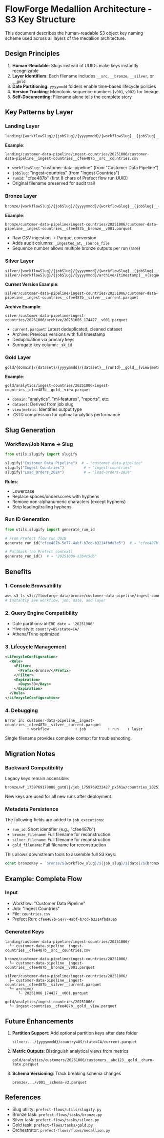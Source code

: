 # FlowForge Medallion Architecture - S3 Key Structure

This document describes the human-readable S3 object key naming scheme used across all layers of the medallion architecture.

## Design Principles

1. **Human-Readable**: Slugs instead of UUIDs make keys instantly recognizable
2. **Layer Identifiers**: Each filename includes `__src`, `__bronze`, `__silver`, or `__gold`
3. **Date Partitioning**: `yyyymmdd` folders enable time-based lifecycle policies
4. **Version Tracking**: Monotonic sequence numbers (`v001`, `v002`) for lineage
5. **Self-Documenting**: Filename alone tells the complete story

## Key Patterns by Layer

### Landing Layer
```
landing/{workflowSlug}/{jobSlug}/{yyyymmdd}/{workflowSlug}__{jobSlug}__{runId}__src__{originalFilename}
```

**Example**:
```
landing/customer-data-pipeline/ingest-countries/20251006/customer-data-pipeline__ingest-countries__cfee487b__src__countries.csv
```

- `workflowSlug`: "customer-data-pipeline" (from "Customer Data Pipeline")
- `jobSlug`: "ingest-countries" (from "Ingest Countries")
- `runId`: "cfee487b" (first 8 chars of Prefect flow run UUID)
- Original filename preserved for audit trail

### Bronze Layer
```
bronze/{workflowSlug}/{jobSlug}/{yyyymmdd}/{workflowSlug}__{jobSlug}__{runId}__bronze__v{sequence}.parquet
```

**Example**:
```
bronze/customer-data-pipeline/ingest-countries/20251006/customer-data-pipeline__ingest-countries__cfee487b__bronze__v001.parquet
```

- Raw CSV ingestion → Parquet conversion
- Adds audit columns: `_ingested_at`, `_source_file`
- Sequence number allows multiple bronze outputs per run (rare)

### Silver Layer
```
silver/{workflowSlug}/{jobSlug}/{yyyymmdd}/{workflowSlug}__{jobSlug}__{runId}__silver__current.parquet
silver/{workflowSlug}/{jobSlug}/{yyyymmdd}/archive/{timestamp}__v{sequence}.parquet
```

**Current Version Example**:
```
silver/customer-data-pipeline/ingest-countries/20251006/customer-data-pipeline__ingest-countries__cfee487b__silver__current.parquet
```

**Archive Example**:
```
silver/customer-data-pipeline/ingest-countries/20251006/archive/20251006_174427__v001.parquet
```

- `current.parquet`: Latest deduplicated, cleaned dataset
- Archive: Previous versions with full timestamp
- Deduplication via primary keys
- Surrogate key column: `_sk_id`

### Gold Layer
```
gold/{domain}/{dataset}/{yyyymmdd}/{dataset}__{runId}__gold__{view|metric}.parquet
```

**Example**:
```
gold/analytics/ingest-countries/20251006/ingest-countries__cfee487b__gold__view.parquet
```

- `domain`: "analytics", "ml-features", "reports", etc.
- `dataset`: Derived from job slug
- `view|metric`: Identifies output type
- ZSTD compression for optimal analytics performance

## Slug Generation

### Workflow/Job Name → Slug
```python
from utils.slugify import slugify

slugify("Customer Data Pipeline")  # → "customer-data-pipeline"
slugify("Ingest Countries")         # → "ingest-countries"
slugify("Load_Orders_2024")         # → "load-orders-2024"
```

**Rules**:
- Lowercase
- Replace spaces/underscores with hyphens
- Remove non-alphanumeric characters (except hyphens)
- Strip leading/trailing hyphens

### Run ID Generation
```python
from utils.slugify import generate_run_id

# From Prefect flow run UUID
generate_run_id("cfee487b-5e77-4abf-b7cd-b3214fbda3e5")  # → "cfee487b"

# Fallback (no Prefect context)
generate_run_id()  # → "20251006-a3b4c5d6"
```

## Benefits

### 1. Console Browsability
```bash
aws s3 ls s3://flowforge-data/bronze/customer-data-pipeline/ingest-countries/20251006/
# Instantly see workflow, job, date, and layer
```

### 2. Query Engine Compatibility
- Date partitions: `WHERE date = '20251006'`
- Hive-style: `country=US/state=CA/`
- Athena/Trino optimized

### 3. Lifecycle Management
```xml
<LifecycleConfiguration>
  <Rule>
    <Filter>
      <Prefix>bronze/</Prefix>
    </Filter>
    <Expiration>
      <Days>30</Days>
    </Expiration>
  </Rule>
</LifecycleConfiguration>
```

### 4. Debugging
```
Error in: customer-data-pipeline__ingest-countries__cfee487b__silver__current.parquet
          ↑ workflow            ↑ job          ↑ run    ↑ layer
```
Single filename provides complete context for troubleshooting.

## Migration Notes

### Backward Compatibility
Legacy keys remain accessible:
```
bronze/wf_1759769179008_gut8lj/job_1759769232427_px5h1w/countries_20251006_174316.parquet
```

New keys are used for all new runs after deployment.

### Metadata Persistence
The following fields are added to `job_executions`:
- `run_id`: Short identifier (e.g., "cfee487b")
- `bronze_filename`: Full filename for reconstruction
- `silver_filename`: Full filename for reconstruction
- `gold_filename`: Full filename for reconstruction

This allows downstream tools to assemble full S3 keys:
```typescript
const bronzeKey = `bronze/${workflow_slug}/${job_slug}/${date}/${bronze_filename}`
```

## Example: Complete Flow

### Input
- Workflow: "Customer Data Pipeline"
- Job: "Ingest Countries"
- File: `countries.csv`
- Prefect Run: `cfee487b-5e77-4abf-b7cd-b3214fbda3e5`

### Generated Keys
```
landing/customer-data-pipeline/ingest-countries/20251006/
  └─ customer-data-pipeline__ingest-countries__cfee487b__src__countries.csv

bronze/customer-data-pipeline/ingest-countries/20251006/
  └─ customer-data-pipeline__ingest-countries__cfee487b__bronze__v001.parquet

silver/customer-data-pipeline/ingest-countries/20251006/
  ├─ customer-data-pipeline__ingest-countries__cfee487b__silver__current.parquet
  └─ archive/
      └─ 20251006_174427__v001.parquet

gold/analytics/ingest-countries/20251006/
  └─ ingest-countries__cfee487b__gold__view.parquet
```

## Future Enhancements

1. **Partition Support**: Add optional partition keys after date folder
   ```
   silver/.../{yyyymmdd}/country=US/state=CA/current.parquet
   ```

2. **Metric Outputs**: Distinguish analytical views from metrics
   ```
   gold/analytics/customers/20251006/customers__abc123__gold__churn-rate.parquet
   ```

3. **Schema Versioning**: Track breaking schema changes
   ```
   bronze/.../v001__schema-v2.parquet
   ```

## References

- Slug utility: `prefect-flows/utils/slugify.py`
- Bronze task: `prefect-flows/tasks/bronze.py`
- Silver task: `prefect-flows/tasks/silver.py`
- Gold task: `prefect-flows/tasks/gold.py`
- Orchestrator: `prefect-flows/flows/medallion.py`
